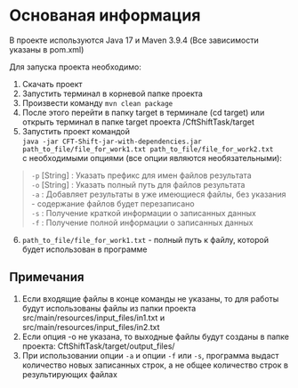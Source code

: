 <h1>Основаная информация</h1> 
В проекте используются Java 17 и Maven 3.9.4 (Все зависимости указаны в pom.xml)

Для запуска проекта необходимо:
1. Скачать проект
2. Запустить терминал в корневой папке проекта
3. Произвести команду `mvn clean package`
4. После этого перейти в папку target в терминале (cd target) или открыть терминал в папке target проекта /CftShiftTask/target
5. Запустить проект командой <br>
   `java -jar CFT-Shift-jar-with-dependencies.jar path_to_file/file_for_work1.txt path_to_file/file_for_work2.txt` <br>
с необходимыми опциями (все опции являются необязательными):

> `-p` [String] : Указать префикс для имен файлов результата <br>
`-o` [String] : Указать полный путь для файлов результата <br>
`-a` : Добавляет результаты в уже имеющиеся файлы, без указания - содержание файлов будет перезаписано<br>
`-s` : Получение краткой информации о записанных данных <br>
`-f` : Получение полной информации о записанных данных <br>

6. `path_to_file/file_for_work1.txt` - полный путь к файлу, которой будет использован в программе

<h2>Примечания</h2> 

1. Если входящие файлы в конце команды не указаны, то для работы будут использованы файлы из
папки проекта src/main/resources/input_files/in1.txt и src/main/resources/input_files/in2.txt
2. Если опция -o не указана, то выходные файлы будут созданы в папке проекта: CftShiftTask/target/output_files/
3. При использовании опции `-a` и опции `-f` или `-s`, программа выдаст количество новых записанных строк,
а не общее количество строк в результирующих файлах
